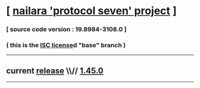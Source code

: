 
# [ [nailara 'protocol seven' project](http://src.nailara.net/) ]

### [ source code version : 19.8984-3108.0 ]

### ( this is the [ISC license](license)d "base" branch )
---
## current [release](https://github.com/anotherlink/nailara/releases) \\\\// [1.45.0](https://github.com/anotherlink/nailara/releases/tag/1.45.0)
---
